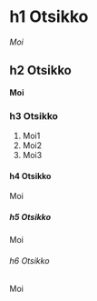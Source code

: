 # h1 Otsikko
*Moi*
## h2 Otsikko
**Moi**
### h3 Otsikko
1. Moi1
2. Moi2
3. Moi3
#### h4 Otsikko
Moi
##### h5 Otsikko
Moi
###### h6 Otsikko
Moi
